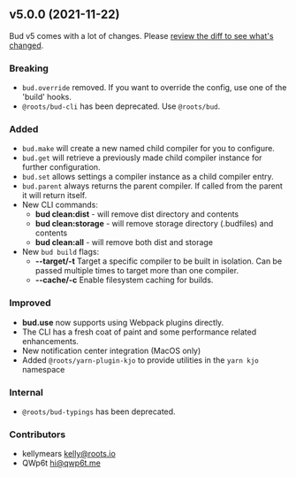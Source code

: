 ## v5.0.0 (2021-11-22)

Bud v5 comes with a lot of changes. Please [review the diff to see what's changed](https://github.com/roots/bud/compare/v4.6.0...v5.0.0).

### Breaking

- `bud.override` removed. If you want to override the config, use one of the 'build' hooks.
- `@roots/bud-cli` has been deprecated. Use `@roots/bud`.

### Added

- `bud.make` will create a new named child compiler for you to configure.
- `bud.get` will retrieve a previously made child compiler instance for further configuration.
- `bud.set` allows settings a compiler instance as a child compiler entry.
- `bud.parent` always returns the parent compiler. If called from the parent it will return itself.
- New CLI commands:
  - **bud clean:dist** - will remove dist directory and contents
  - **bud clean:storage** - will remove storage directory (.budfiles) and contents
  - **bud clean:all** - will remove both dist and storage
- New `bud build` flags:
  - **--target/-t** Target a specific compiler to be built in isolation. Can be passed multiple times to target more than one compiler.
  - **--cache/-c** Enable filesystem caching for builds.

### Improved

- **bud.use** now supports using Webpack plugins directly.
- The CLI has a fresh coat of paint and some performance related enhancements.
- New notification center integration (MacOS only)
- Added `@roots/yarn-plugin-kjo` to provide utilities in the `yarn kjo` namespace

### Internal

- `@roots/bud-typings` has been deprecated.

### Contributors

- kellymears kelly@roots.io
- QWp6t hi@qwp6t.me

